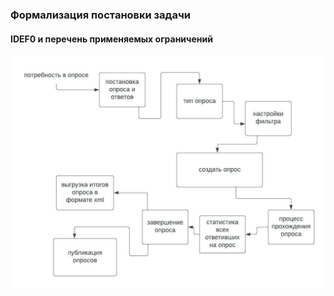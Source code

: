 ### Формализация постановки задачи
#### IDEF0 и перечень применяемых ограничений

![idef0](idef0.jpeg)
